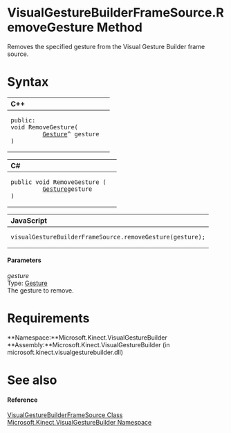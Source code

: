 VisualGestureBuilderFrameSource.RemoveGesture Method  
====================================================  

Removes the specified gesture from the Visual Gesture Builder frame source. <span id="syntaxSection"></span>

Syntax  
======  

<table>
<colgroup>
<col width="100%" />
</colgroup>
<thead>
<tr class="header">
<th align="left">C++</th>
</tr>
</thead>
<tbody>
<tr class="odd">
<td align="left"><pre><code>public:  
void RemoveGesture(  
         <a href="../../Gesture_Class.md">Gesture</a>^ gesture  
)</code></pre></td>
</tr>
</tbody>
</table>

<table>
<colgroup>
<col width="100%" />
</colgroup>
<thead>
<tr class="header">
<th align="left">C#</th>
</tr>
</thead>
<tbody>
<tr class="odd">
<td align="left"><pre><code>public void RemoveGesture (  
         <a href="../../Gesture_Class.md">Gesture</a>gesture  
)</code></pre></td>
</tr>
</tbody>
</table>

<table>
<colgroup>
<col width="100%" />
</colgroup>
<thead>
<tr class="header">
<th align="left">JavaScript</th>
</tr>
</thead>
<tbody>
<tr class="odd">
<td align="left"><pre><code>visualGestureBuilderFrameSource.removeGesture(gesture);</code></pre></td>
</tr>
</tbody>
</table>

<span id="ID4EG"></span>
#### Parameters  

*gesture*    
Type: [Gesture](../../Gesture_Class.md)  
The gesture to remove.  

<span id="requirements"></span>

Requirements  
============  

**Namespace:**Microsoft.Kinect.VisualGestureBuilder  
**Assembly:**Microsoft.Kinect.VisualGestureBuilder (in microsoft.kinect.visualgesturebuilder.dll)  

<span id="ID4E3"></span>

See also  
========  

<span id="ID4E5"></span>
#### Reference  

[VisualGestureBuilderFrameSource Class](../../VisualGestureBuilderFrameS.md)  
 [Microsoft.Kinect.VisualGestureBuilder Namespace](../../../Kinect.VisualGestureBuilder.md)  



<!--Please do not edit the data in the comment block below.-->
<!--
TOCTitle : RemoveGesture Method
RLTitle : VisualGestureBuilderFrameSource.RemoveGesture Method
KeywordK : RemoveGesture method
KeywordK : VisualGestureBuilderFrameSource.RemoveGesture method
KeywordF : Microsoft.Kinect.VisualGestureBuilder.VisualGestureBuilderFrameSource.RemoveGesture
KeywordF : VisualGestureBuilderFrameSource.RemoveGesture
KeywordF : RemoveGesture
KeywordF : Microsoft.Kinect.VisualGestureBuilder.VisualGestureBuilderFrameSource.RemoveGesture(Microsoft.Kinect.VisualGestureBuilder.Gesture)
KeywordA : M:Microsoft.Kinect.VisualGestureBuilder.VisualGestureBuilderFrameSource.RemoveGesture(Microsoft.Kinect.VisualGestureBuilder.Gesture)
AssetID : M:Microsoft.Kinect.VisualGestureBuilder.VisualGestureBuilderFrameSource.RemoveGesture(Microsoft.Kinect.VisualGestureBuilder.Gesture)
Locale : en-us
CommunityContent : 1
APIType : Managed
APILocation : microsoft.kinect.visualgesturebuilder.dll
APIName : Microsoft.Kinect.VisualGestureBuilder.VisualGestureBuilderFrameSource.RemoveGesture
TargetOS : Windows
TopicType : kbSyntax
DevLang : VB
DevLang : CSharp
DevLang : JavaScript
DevLang : C++
DocSet : K4Wv2
ProjType : K4Wv2Proj
Technology : Kinect for Windows
Product : Kinect for Windows SDK v2
productversion : 20
-->
